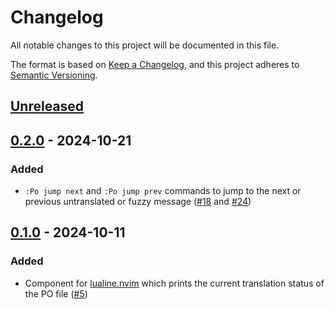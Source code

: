 # Changelog

All notable changes to this project will be documented in this file.

The format is based on [Keep a Changelog](https://keepachangelog.com/en/1.1.0/),
and this project adheres to [Semantic Versioning](https://semver.org/spec/v2.0.0.html).

## [Unreleased]

## [0.2.0] - 2024-10-21

### Added

- `:Po jump next` and `:Po jump prev` commands to jump to the next or previous untranslated or fuzzy message ([#18] and [#24])

## [0.1.0] - 2024-10-11

### Added

- Component for [lualine.nvim](https://github.com/nvim-lualine/lualine.nvim) which prints the current translation status of the PO file ([#5])

[#24]: https://github.com/toku-sa-n/po.nvim/pull/24
[#18]: https://github.com/toku-sa-n/po.nvim/pull/18
[#5]: https://github.com/toku-sa-n/po.nvim/pull/5
[Unreleased]: https://github.com/toku-sa-n/po.nvim/compare/0.2.0...HEAD
[0.2.0]: https://github.com/toku-sa-n/po.nvim/compare/0.1.0...0.2.0
[0.1.0]: https://github.com/toku-sa-n/po.nvim/releases/tag/0.1.0
